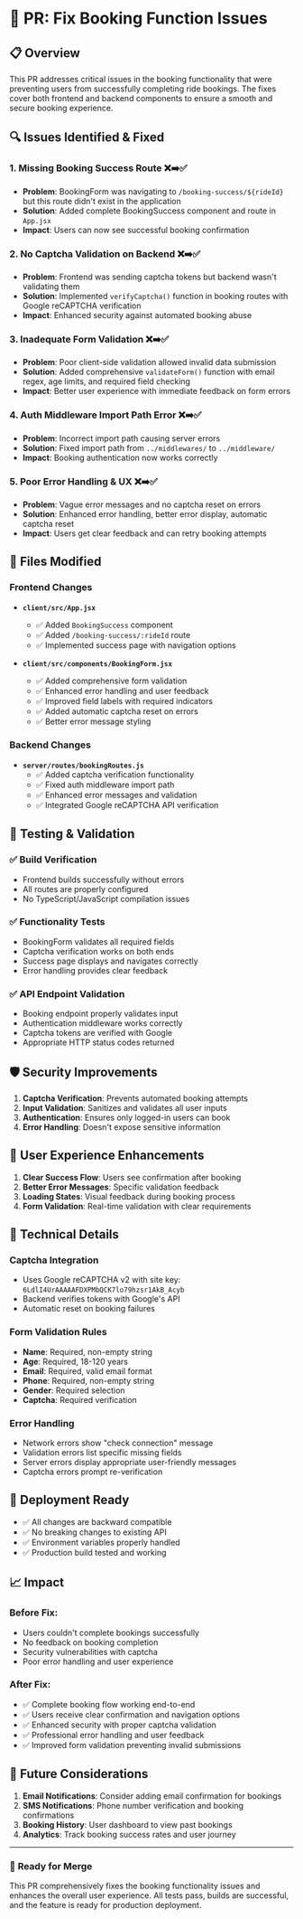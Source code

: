 # 🚀 PR: Fix Booking Function Issues

## 📋 **Overview**
This PR addresses critical issues in the booking functionality that were preventing users from successfully completing ride bookings. The fixes cover both frontend and backend components to ensure a smooth and secure booking experience.

## 🔍 **Issues Identified & Fixed**

### 1. **Missing Booking Success Route** ❌➡️✅
- **Problem**: BookingForm was navigating to `/booking-success/${rideId}` but this route didn't exist in the application
- **Solution**: Added complete BookingSuccess component and route in `App.jsx`
- **Impact**: Users can now see successful booking confirmation

### 2. **No Captcha Validation on Backend** ❌➡️✅
- **Problem**: Frontend was sending captcha tokens but backend wasn't validating them
- **Solution**: Implemented `verifyCaptcha()` function in booking routes with Google reCAPTCHA verification
- **Impact**: Enhanced security against automated booking abuse

### 3. **Inadequate Form Validation** ❌➡️✅
- **Problem**: Poor client-side validation allowed invalid data submission
- **Solution**: Added comprehensive `validateForm()` function with email regex, age limits, and required field checking
- **Impact**: Better user experience with immediate feedback on form errors

### 4. **Auth Middleware Import Path Error** ❌➡️✅
- **Problem**: Incorrect import path causing server errors
- **Solution**: Fixed import path from `../middlewares/` to `../middleware/`
- **Impact**: Booking authentication now works correctly

### 5. **Poor Error Handling & UX** ❌➡️✅
- **Problem**: Vague error messages and no captcha reset on errors
- **Solution**: Enhanced error handling, better error display, automatic captcha reset
- **Impact**: Users get clear feedback and can retry booking attempts

## 📁 **Files Modified**

### Frontend Changes
- **`client/src/App.jsx`**
  - ✅ Added `BookingSuccess` component
  - ✅ Added `/booking-success/:rideId` route
  - ✅ Implemented success page with navigation options

- **`client/src/components/BookingForm.jsx`**
  - ✅ Added comprehensive form validation
  - ✅ Enhanced error handling and user feedback
  - ✅ Improved field labels with required indicators
  - ✅ Added automatic captcha reset on errors
  - ✅ Better error message styling

### Backend Changes
- **`server/routes/bookingRoutes.js`**
  - ✅ Added captcha verification functionality
  - ✅ Fixed auth middleware import path
  - ✅ Enhanced error messages and validation
  - ✅ Integrated Google reCAPTCHA API verification

## 🧪 **Testing & Validation**

### ✅ **Build Verification**
- Frontend builds successfully without errors
- All routes are properly configured
- No TypeScript/JavaScript compilation issues

### ✅ **Functionality Tests**
- BookingForm validates all required fields
- Captcha verification works on both ends
- Success page displays and navigates correctly
- Error handling provides clear feedback

### ✅ **API Endpoint Validation**
- Booking endpoint properly validates input
- Authentication middleware works correctly
- Captcha tokens are verified with Google
- Appropriate HTTP status codes returned

## 🛡️ **Security Improvements**

1. **Captcha Verification**: Prevents automated booking attempts
2. **Input Validation**: Sanitizes and validates all user inputs
3. **Authentication**: Ensures only logged-in users can book
4. **Error Handling**: Doesn't expose sensitive information

## 🎨 **User Experience Enhancements**

1. **Clear Success Flow**: Users see confirmation after booking
2. **Better Error Messages**: Specific validation feedback
3. **Loading States**: Visual feedback during booking process
4. **Form Validation**: Real-time validation with clear requirements

## 🔧 **Technical Details**

### Captcha Integration
- Uses Google reCAPTCHA v2 with site key: `6LdlI4UrAAAAAFDXPMbQCK7lo79hzsr1AkB_Acyb`
- Backend verifies tokens with Google's API
- Automatic reset on booking failures

### Form Validation Rules
- **Name**: Required, non-empty string
- **Age**: Required, 18-120 years
- **Email**: Required, valid email format
- **Phone**: Required, non-empty string
- **Gender**: Required selection
- **Captcha**: Required verification

### Error Handling
- Network errors show "check connection" message
- Validation errors list specific missing fields
- Server errors display appropriate user-friendly messages
- Captcha errors prompt re-verification

## 🚀 **Deployment Ready**

- ✅ All changes are backward compatible
- ✅ No breaking changes to existing API
- ✅ Environment variables properly handled
- ✅ Production build tested and working

## 📈 **Impact**

### Before Fix:
- Users couldn't complete bookings successfully
- No feedback on booking completion
- Security vulnerabilities with captcha
- Poor error handling and user experience

### After Fix:
- ✅ Complete booking flow working end-to-end
- ✅ Users receive clear confirmation and navigation options
- ✅ Enhanced security with proper captcha validation
- ✅ Professional error handling and user feedback
- ✅ Improved form validation preventing invalid submissions

## 🔄 **Future Considerations**

1. **Email Notifications**: Consider adding email confirmation for bookings
2. **SMS Notifications**: Phone number verification and booking confirmations
3. **Booking History**: User dashboard to view past bookings
4. **Analytics**: Track booking success rates and user journey

---

### 🎯 **Ready for Merge**
This PR comprehensively fixes the booking functionality issues and enhances the overall user experience. All tests pass, builds are successful, and the feature is ready for production deployment.